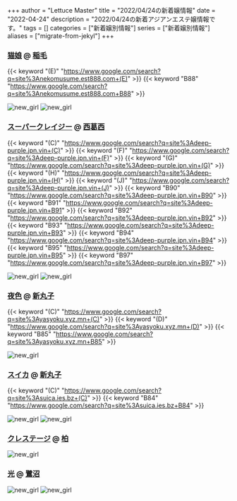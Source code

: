 +++
author = "Lettuce Master"
title = "2022/04/24の新着嬢情報"
date = "2022-04-24"
description = "2022/04/24の新着アジアンエステ嬢情報です。"
tags = []
categories = ["新着嬢別情報"]
series = ["新着嬢別情報"]
aliases = ["migrate-from-jekyl"]
+++
### [猫娘](http://nekomusume.est888.com/) @ [稲毛](/post/inage)
{{< keyword "(E)" "https://www.google.com/search?q=site%3Anekomusume.est888.com+(E)" >}} {{< keyword "B88" "https://www.google.com/search?q=site%3Anekomusume.est888.com+B88" >}} 

![new_girl](https://i.imgur.com/oNZtGV1.jpeg)
![new_girl](https://i.imgur.com/CgYtfoW.jpeg)
### [スーパークレイジー](https://deep-purple.jpn.vin/) @ [西葛西](/post/nishikasai)
{{< keyword "(C)" "https://www.google.com/search?q=site%3Adeep-purple.jpn.vin+(C)" >}} {{< keyword "(F)" "https://www.google.com/search?q=site%3Adeep-purple.jpn.vin+(F)" >}} {{< keyword "(G)" "https://www.google.com/search?q=site%3Adeep-purple.jpn.vin+(G)" >}} {{< keyword "(H)" "https://www.google.com/search?q=site%3Adeep-purple.jpn.vin+(H)" >}} {{< keyword "(J)" "https://www.google.com/search?q=site%3Adeep-purple.jpn.vin+(J)" >}} {{< keyword "B90" "https://www.google.com/search?q=site%3Adeep-purple.jpn.vin+B90" >}} {{< keyword "B91" "https://www.google.com/search?q=site%3Adeep-purple.jpn.vin+B91" >}} {{< keyword "B92" "https://www.google.com/search?q=site%3Adeep-purple.jpn.vin+B92" >}} {{< keyword "B93" "https://www.google.com/search?q=site%3Adeep-purple.jpn.vin+B93" >}} {{< keyword "B94" "https://www.google.com/search?q=site%3Adeep-purple.jpn.vin+B94" >}} {{< keyword "B95" "https://www.google.com/search?q=site%3Adeep-purple.jpn.vin+B95" >}} {{< keyword "B97" "https://www.google.com/search?q=site%3Adeep-purple.jpn.vin+B97" >}} 

![new_girl](https://deep-purple.jpn.vin/photos/sites/34/2022/04/2022042106251035.jpg_300X450.jpg)
![new_girl](https://deep-purple.jpn.vin/photos/sites/34/2022/04/2022042317135986.jpg_300X450.jpg)
### [夜色](https://yasyoku.xyz.mn/) @ [新丸子](/post/shinmaruko)
{{< keyword "(C)" "https://www.google.com/search?q=site%3Ayasyoku.xyz.mn+(C)" >}} {{< keyword "(D)" "https://www.google.com/search?q=site%3Ayasyoku.xyz.mn+(D)" >}} {{< keyword "B85" "https://www.google.com/search?q=site%3Ayasyoku.xyz.mn+B85" >}} 

![new_girl](https://yasyoku.xyz.mn/photos/sites/40/2022/04/2022042316304974.jpg_305X404.jpg)
### [スイカ](https://suica.ies.bz/) @ [新丸子](/post/shinmaruko)
{{< keyword "(C)" "https://www.google.com/search?q=site%3Asuica.ies.bz+(C)" >}} {{< keyword "B84" "https://www.google.com/search?q=site%3Asuica.ies.bz+B84" >}} 

![new_girl](https://suica.ies.bz/photos/sites/60/2022/04/2022042316230621.jpg)
![new_girl](https://suica.ies.bz/photos/sites/60/2022/04/2022042316230621.jpg_300X450.jpg)
### [クレステージ](https://crestage.est.cm/) @ [柏](/post/kashiwa)


![new_girl](https://crestage.est.cm/photos/sites/8/2022/04/2022042309122344.jpg_300X450.jpg)
### [光](http://hht6.xyz/) @ [鷺沼](/post/saginuma)


![new_girl](https://i.imgur.com/CeFXdY3.jpeg)
![new_girl](https://i.imgur.com/r42TW7E.jpeg)
